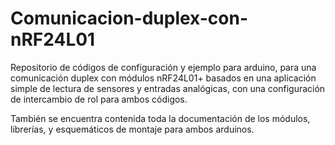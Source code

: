 # Comunicacion-duplex-con-nRF24L01
Repositorio de códigos de configuración y ejemplo para arduino, para una comunicación duplex con módulos nRF24L01+ basados en una aplicación simple de lectura de sensores y entradas analógicas, con una configuración de intercambio de rol para ambos códigos.

También se encuentra contenida toda la documentación de los módulos, librerías, y esquemáticos de montaje para ambos arduinos.  
